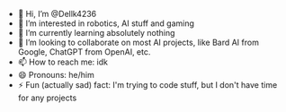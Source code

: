 - 👋 Hi, I’m @Dellk4236
- 👀 I’m interested in robotics, AI stuff and gaming
- 🌱 I’m currently learning absolutely nothing
- 💞️ I’m looking to collaborate on most AI projects, like Bard AI from Google, ChatGPT from OpenAI, etc.
- 📫 How to reach me: idk
- 😄 Pronouns: he/him
- ⚡ Fun (actually sad) fact: I'm trying to code stuff, but I don't have time for any projects
